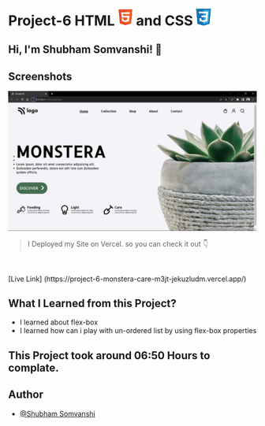# Project-6 HTML <img src="./screenshot/1.png" width="30"> and CSS <img src="./screenshot/css1.png" width="30">

## Hi, I'm Shubham Somvanshi! 👋


## Screenshots

![App Screenshot](./screenshot/Screenshot%20(53).png)

>I Deployed my Site on  Vercel. so you can check it out 👇
<br> 
<br>[Live Link] (https://project-6-monstera-care-m3jt-jekuzludm.vercel.app/)

## What I Learned from this Project?

 
- I learned about flex-box
- I learned how can i play with un-ordered list by using flex-box properties 



## This Project took around 06:50 Hours to complate.

## Author

- [@Shubham Somvanshi](https://github.com/shubhlabh123)
